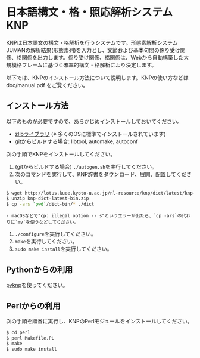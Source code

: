 # 日本語構文・格・照応解析システム KNP

KNPは日本語文の構文・格解析を行うシステムです。形態素解析システムJUMANの解析結果(形態素列)を入力とし、文節および基本句間の係り受け関係、格関係を出力します。係り受け関係、格関係は、Webから自動構築した大規模格フレームに基づく確率的構文・格解析により決定します。

以下では、KNPのインストール方法について説明します。KNPの使い方などは doc/manual.pdf をご覧ください。


## インストール方法

以下のものが必要ですので、あらかじめインストールしておいてください。

- [zlibライブラリ](http://zlib.net/) (※ 多くのOSに標準でインストールされています)
- gitからビルドする場合: libtool, automake, autoconf

次の手順でKNPをインストールしてください。

1. (gitからビルドする場合) `./autogen.sh`を実行してください。
1. 次のコマンドを実行して、KNP辞書をダウンロード、展開、配置してください。
```bash
$ wget http://lotus.kuee.kyoto-u.ac.jp/nl-resource/knp/dict/latest/knp-dict-latest-bin.zip # ビルド済み辞書(2.6GB)
$ unzip knp-dict-latest-bin.zip
$ cp -ars `pwd`/dict-bin/* ./dict
```
    - macOSなどで"cp: illegal option -- s"というエラーが出たら、`cp -ars`の代わりに`mv`を使うなどしてください。
1. `./configure`を実行してください。
1. `make`を実行してください。
1. `sudo make install`を実行してください。


## Pythonからの利用

[pyknp](https://github.com/ku-nlp/pyknp)を使ってください。


## Perlからの利用

次の手順を順番に実行し、KNPのPerlモジュールをインストールしてください。

```bash
$ cd perl
$ perl Makefile.PL
$ make
$ sudo make install
```
